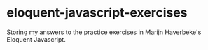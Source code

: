 # eloquent-javascript-exercises
 Storing my answers to the practice exercises in Marijn Haverbeke's Eloquent Javascript.
